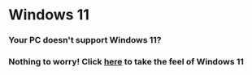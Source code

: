 <h1>Windows 11</h1>

### Your PC doesn't support Windows 11?
<h3>Nothing to worry! Click <a href="https://path08.gq/windows11" target="_blank">here</a> to take the feel of Windows 11</h3>
